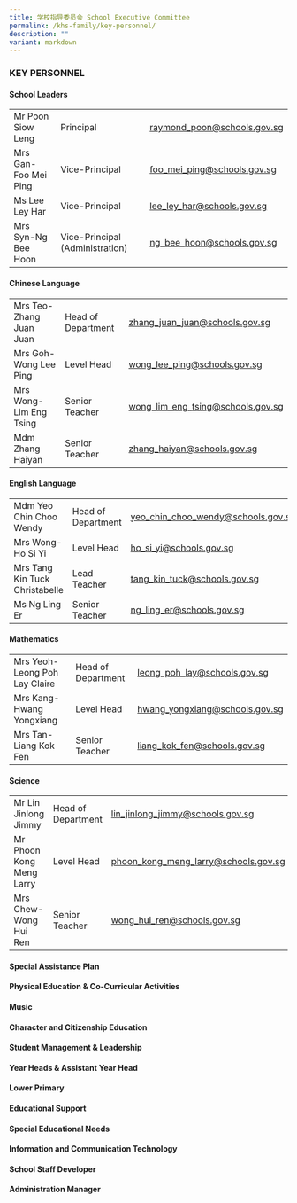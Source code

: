 ```yaml
---
title: 学校指导委员会 School Executive Committee
permalink: /khs-family/key-personnel/
description: ""
variant: markdown
---
```

### KEY PERSONNEL

#### School Leaders

|  |  |  |
| -------- | -------- | -------- |
| Mr Poon Siow Leng | Principal | [raymond\_poon@schools.gov.sg](mailto:Raymond_POON@schools.gov.sg)|
| Mrs Gan-Foo Mei Ping | Vice-Principal | [foo\_mei\_ping@schools.gov.sg](mailto:foo_mei_ping@schools.gov.sg)|
| Ms Lee Ley Har | Vice-Principal | [lee\_ley\_har@schools.gov.sg](mailto:lee_ley_har@schools.gov.sg)|
| Mrs Syn-Ng Bee Hoon | Vice-Principal (Administration) | [ng\_bee\_hoon@schools.gov.sg](mailto:ng_bee_hoon@schools.gov.sg)|



#### Chinese Language

|  |  |  |
| -------- | -------- | -------- |
| Mrs Teo-Zhang Juan Juan | Head of Department |[zhang\_juan\_juan@schools.gov.sg](mailto:zhang_juan_juan@schools.gov.sg)|
| Mrs Goh-Wong Lee Ping | Level Head |[wong\_lee\_ping@schools.gov.sg](mailto:wong_lee_ping@schools.gov.sg) |
| Mrs Wong-Lim Eng Tsing | Senior Teacher |[wong\_lim\_eng\_tsing@schools.gov.sg](mailto:wong_lim_eng_tsing@schools.gov.sg) |
| Mdm Zhang Haiyan | Senior Teacher |[zhang\_haiyan@schools.gov.sg](mailto:zhang_haiyan@schools.gov.sg) |


#### English Language

|  |  |  |
| -------- | -------- | -------- |
| Mdm Yeo Chin Choo Wendy | Head of Department |[yeo\_chin\_choo\_wendy@schools.gov.sg](mailto:yeo_chin_choo_wendy@schools.gov.sg)|
| Mrs Wong-Ho Si Yi | Level Head |[ho\_si\_yi@schools.gov.sg](mailto:ho_si_yi@schools.gov.sg)|
| Mrs Tang Kin Tuck Christabelle | Lead Teacher |[tang\_kin\_tuck@schools.gov.sg](mailto:tang_kin_tuck@schools.gov.sg) |
| Ms Ng Ling Er | Senior Teacher |[ng\_ling\_er@schools.gov.sg](mailto:ng_ling_er@schools.gov.sg) |

#### Mathematics

|  |  |  |
| -------- | -------- | -------- |
| Mrs Yeoh-Leong Poh Lay Claire | Head of Department |[leong\_poh\_lay@schools.gov.sg](mailto:leong_poh_lay@schools.gov.sg)|
| Mrs Kang-Hwang Yongxiang | Level Head |[hwang\_yongxiang@schools.gov.sg](mailto:hwang_yongxiang@schools.gov.sg)|
| Mrs Tan-Liang Kok Fen | Senior Teacher |[liang\_kok\_fen@schools.gov.sg](mailto:liang_kok_fen@schools.gov.sg) |


#### Science

|  |  |  |
| -------- | -------- | -------- |
| Mr Lin Jinlong Jimmy | Head of Department |[lin\_jinlong\_jimmy@schools.gov.sg](mailto:lin_jinlong_jimmy@schools.gov.sg)|
| Mr Phoon Kong Meng Larry | Level Head |[phoon\_kong\_meng\_larry@schools.gov.sg](mailto:phoon_kong_meng_larry@schools.gov.sg)|
| Mrs Chew-Wong Hui Ren | Senior Teacher |[wong\_hui\_ren@schools.gov.sg](mailto:wong_hui_ren@schools.gov.sg) |


#### Special Assistance Plan



#### Physical Education &amp; Co-Curricular Activities



#### Music



#### Character and Citizenship Education



#### Student Management &amp; Leadership



#### Year Heads &amp; Assistant Year Head


#### Lower Primary



#### Educational Support



#### Special Educational Needs



#### Information and Communication Technology



#### School Staff Developer



#### Administration Manager